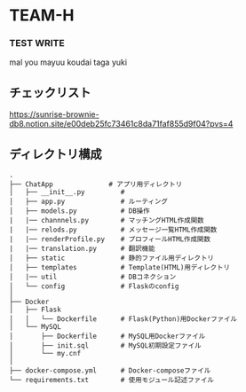 # TEAM-H

### TEST WRITE

mal
you
mayuu
koudai
taga
yuki


## チェックリスト
https://sunrise-brownie-db8.notion.site/e00deb25fc73461c8da71faf855d9f04?pvs=4


## ディレクトリ構成
```
.
├── ChatApp              # アプリ用ディレクトリ
│   ├── __init__.py         #
│   ├── app.py              # ルーティング
│   ├── models.py           # DB操作
|   |── channnels.py        # マッチングHTML作成関数
|   |── relods.py           # メッセージ一覧HTML作成関数
|   |── renderProfile.py    # プロフィールHTML作成関数
|   |── translation.py      # 翻訳機能
│   ├── static              # 静的ファイル用ディレクトリ
│   ├── templates           # Template(HTML)用ディレクトリ
│   |── util                # DBコネクション
│   └── config              # Flaskのconfig
│
├── Docker
│   ├── Flask
│   │   └── Dockerfile      # Flask(Python)用Dockerファイル
│   └── MySQL
│       ├── Dockerfile      # MySQL用Dockerファイル
│       ├── init.sql        # MySQL初期設定ファイル
│       └── my.cnf
│
├── docker-compose.yml      # Docker-composeファイル
└── requirements.txt        # 使用モジュール記述ファイル

```
